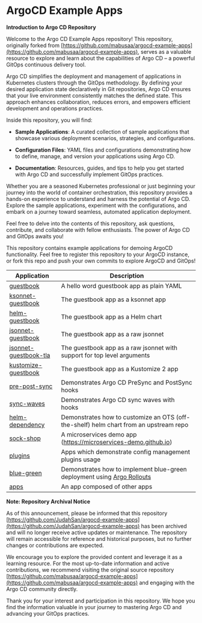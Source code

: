 # ArgoCD Example Apps

**Introduction to Argo CD Repository**

Welcome to the Argo CD Example Apps repository! This repository, originally forked from [https://github.com/mabusaa/argocd-example-apps](https://github.com/mabusaa/argocd-example-apps), serves as a valuable resource to explore and learn about the capabilities of Argo CD – a powerful GitOps continuous delivery tool.

Argo CD simplifies the deployment and management of applications in Kubernetes clusters through the GitOps methodology. By defining your desired application state declaratively in Git repositories, Argo CD ensures that your live environment consistently matches the defined state. This approach enhances collaboration, reduces errors, and empowers efficient development and operations practices.

Inside this repository, you will find:

- **Sample Applications**: A curated collection of sample applications that showcase various deployment scenarios, strategies, and configurations.

- **Configuration Files**: YAML files and configurations demonstrating how to define, manage, and version your applications using Argo CD.

- **Documentation**: Resources, guides, and tips to help you get started with Argo CD and successfully implement GitOps practices.

Whether you are a seasoned Kubernetes professional or just beginning your journey into the world of container orchestration, this repository provides a hands-on experience to understand and harness the potential of Argo CD. Explore the sample applications, experiment with the configurations, and embark on a journey toward seamless, automated application deployment.

Feel free to delve into the contents of this repository, ask questions, contribute, and collaborate with fellow enthusiasts. The power of Argo CD and GitOps awaits you!

This repository contains example applications for demoing ArgoCD functionality. Feel free
to register this repository to your ArgoCD instance, or fork this repo and push your own commits
to explore ArgoCD and GitOps!

| Application | Description |
|-------------|-------------|
| [guestbook](guestbook/) | A hello word guestbook app as plain YAML |
| [ksonnet-guestbook](ksonnet-guestbook/) | The guestbook app as a ksonnet app |
| [helm-guestbook](helm-guestbook/) | The guestbook app as a Helm chart |
| [jsonnet-guestbook](jsonnet-guestbook/) | The guestbook app as a raw jsonnet |
| [jsonnet-guestbook-tla](jsonnet-guestbook-tla/) | The guestbook app as a raw jsonnet with support for top level arguments |
| [kustomize-guestbook](kustomize-guestbook/) | The guestbook app as a Kustomize 2 app |
| [pre-post-sync](pre-post-sync/) | Demonstrates Argo CD PreSync and PostSync hooks |
| [sync-waves](sync-waves/) | Demonstrates Argo CD sync waves with hooks |
| [helm-dependency](helm-dependency/) | Demonstrates how to customize an OTS (off-the-shelf) helm chart from an upstream repo |
| [sock-shop](sock-shop/) | A microservices demo app (https://microservices-demo.github.io) |
| [plugins](plugins/) | Apps which demonstrate config management plugins usage |
| [blue-green](blue-green/) | Demonstrates how to implement blue-green deployment using [Argo Rollouts](https://github.com/argoproj/argo-rollouts)
| [apps](apps/) | An app composed of other apps |

**Note: Repository Archival Notice**

As of this announcement, please be informed that this repository [https://github.com/JudahSan/argocd-example-apps](https://github.com/JudahSan/argocd-example-apps) has been archived and will no longer receive active updates or maintenance. The repository will remain accessible for reference and historical purposes, but no further changes or contributions are expected.

We encourage you to explore the provided content and leverage it as a learning resource. For the most up-to-date information and active contributions, we recommend visiting the original source repository [https://github.com/mabusaa/argocd-example-apps](https://github.com/mabusaa/argocd-example-apps) and engaging with the Argo CD community directly.

Thank you for your interest and participation in this repository. We hope you find the information valuable in your journey to mastering Argo CD and advancing your GitOps practices.
